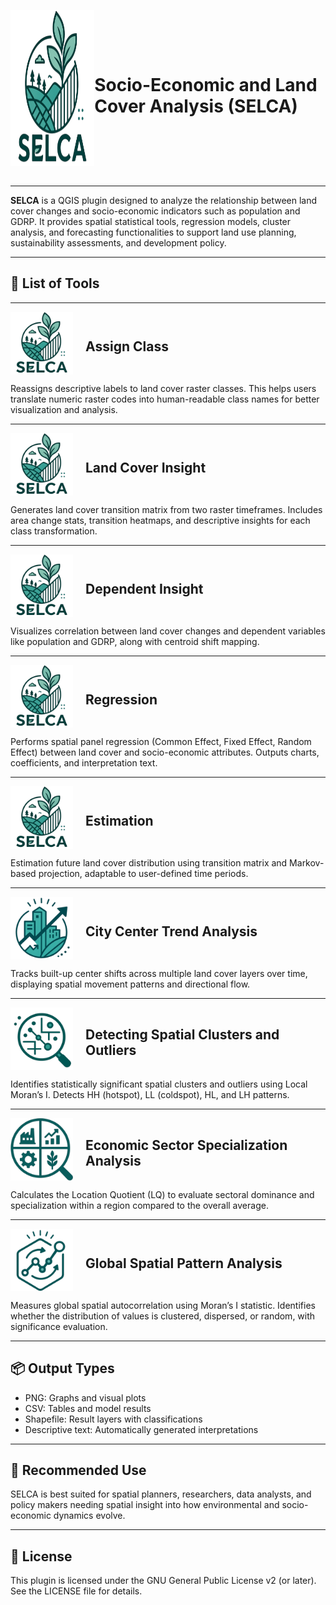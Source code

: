<div style="display: flex; align-items: center;">
  <p align="center"> 
    <img src="/SELCA-Plugin/icon.png" alt="SELCA Logo" style="width: 250px; height: 250px;">
    <h1>Socio-Economic and Land Cover Analysis (SELCA)</h1>
  </p>
</div>

---

**SELCA** is a QGIS plugin designed to analyze the relationship between land cover changes and socio-economic indicators such as population and GDRP. It provides spatial statistical tools, regression models, cluster analysis, and forecasting functionalities to support land use planning, sustainability assessments, and development policy.

---

## 🔧 List of Tools

---

<div style="display: flex; align-items: center;">
  <img src="/SELCA-Plugin/icon.png" alt="Assign Class" style="width: 100px; height: 100px; margin-right: 20px;">
  <h2>Assign Class</h2>
</div>

Reassigns descriptive labels to land cover raster classes. This helps users translate numeric raster codes into human-readable class names for better visualization and analysis.

---

<div style="display: flex; align-items: center;">
  <img src="/SELCA-Plugin/icon.png" alt="Transition Matrix" style="width: 100px; height: 100px; margin-right: 20px;">
  <h2>Land Cover Insight</h2>
</div>

Generates land cover transition matrix from two raster timeframes. Includes area change stats, transition heatmaps, and descriptive insights for each class transformation.


---

<div style="display: flex; align-items: center;">
  <img src="/SELCA-Plugin/icon.png" alt="Dependent Insight" style="width: 100px; height: 100px; margin-right: 20px;">
  <h2>Dependent Insight</h2>
</div>

Visualizes correlation between land cover changes and dependent variables like population and GDRP, along with centroid shift mapping.

---

<div style="display: flex; align-items: center;">
  <img src="/SELCA-Plugin/icon.png" alt="Regression" style="width: 100px; height: 100px; margin-right: 20px;">
  <h2>Regression</h2>
</div>

Performs spatial panel regression (Common Effect, Fixed Effect, Random Effect) between land cover and socio-economic attributes. Outputs charts, coefficients, and interpretation text.

---

<div style="display: flex; align-items: center;">
  <img src="/SELCA-Plugin/icon.png" alt="Estimation" style="width: 100px; height: 100px; margin-right: 20px;">
  <h2>Estimation</h2>
</div>

Estimation future land cover distribution using transition matrix and Markov-based projection, adaptable to user-defined time periods.

---

<div style="display: flex; align-items: center;">
  <img src="SELCA-Plugin/Icons/logo4.png" alt="City Center Trend" style="width: 100px; height: 100px; margin-right: 20px;">
  <h2>City Center Trend Analysis</h2>
</div>

Tracks built-up center shifts across multiple land cover layers over time, displaying spatial movement patterns and directional flow.

---

<div style="display: flex; align-items: center;">
  <img src="SELCA-Plugin/Icons/logo3.png" alt="Local Moran's I" style="width: 100px; height: 100px; margin-right: 20px;">
  <h2>Detecting Spatial Clusters and Outliers</h2>
</div>

Identifies statistically significant spatial clusters and outliers using Local Moran’s I. Detects HH (hotspot), LL (coldspot), HL, and LH patterns.

---

<div style="display: flex; align-items: center;">
  <img src="SELCA-Plugin/Icons/logo5.png" alt="LQ Analysis" style="width: 100px; height: 100px; margin-right: 20px;">
  <h2>Economic Sector Specialization Analysis</h2>
</div>

Calculates the Location Quotient (LQ) to evaluate sectoral dominance and specialization within a region compared to the overall average.

---

<div style="display: flex; align-items: center;">
  <img src="SELCA-Plugin/Icons/logo2.png" alt="Global Moran's I" style="width: 100px; height: 100px; margin-right: 20px;">
  <h2>Global Spatial Pattern Analysis</h2>
</div>

Measures global spatial autocorrelation using Moran’s I statistic. Identifies whether the distribution of values is clustered, dispersed, or random, with significance evaluation.

---

## 📦 Output Types

- PNG: Graphs and visual plots
- CSV: Tables and model results
- Shapefile: Result layers with classifications
- Descriptive text: Automatically generated interpretations

---

## 📌 Recommended Use

SELCA is best suited for spatial planners, researchers, data analysts, and policy makers needing spatial insight into how environmental and socio-economic dynamics evolve.

---

## 🧾 License

This plugin is licensed under the GNU General Public License v2 (or later). See the LICENSE file for details.
